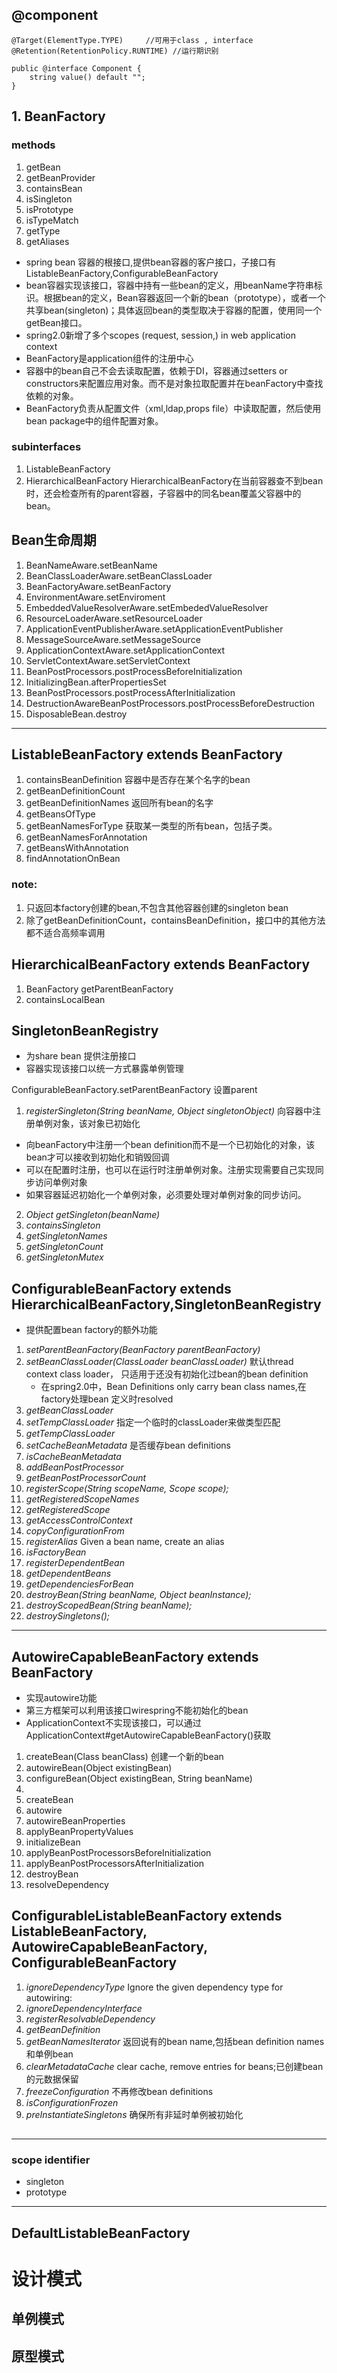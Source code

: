 ## @component
```
@Target(ElementType.TYPE)     //可用于class , interface
@Retention(RetentionPolicy.RUNTIME) //运行期识别

public @interface Component {
    string value() default "";
}
```

## 1. BeanFactory

### methods
1. getBean
2. getBeanProvider
3. containsBean
4. isSingleton
5. isPrototype
6. isTypeMatch
7. getType
8. getAliases

- spring bean 容器的根接口,提供bean容器的客户接口，子接口有ListableBeanFactory,ConfigurableBeanFactory
- bean容器实现该接口，容器中持有一些bean的定义，用beanName字符串标识。根据bean的定义，Bean容器返回一个新的bean（prototype），或者一个共享bean(singleton)；具体返回bean的类型取决于容器的配置，使用同一个getBean接口。
- spring2.0新增了多个scopes (request, session,) in web application context
- BeanFactory是application组件的注册中心
- 容器中的bean自己不会去读取配置，依赖于DI，容器通过setters or constructors来配置应用对象。而不是对象拉取配置并在beanFactory中查找依赖的对象。
- BeanFactory负责从配置文件（xml,ldap,props file）中读取配置，然后使用bean package中的组件配置对象。

### subinterfaces
1. ListableBeanFactory
2. HierarchicalBeanFactory
HierarchicalBeanFactory在当前容器查不到bean时，还会检查所有的parent容器，子容器中的同名bean覆盖父容器中的bean。


## Bean生命周期
1. BeanNameAware.setBeanName
2. BeanClassLoaderAware.setBeanClassLoader
3. BeanFactoryAware.setBeanFactory
4. EnvironmentAware.setEnviroment
5. EmbeddedValueResolverAware.setEmbededValueResolver
6. ResourceLoaderAware.setResourceLoader
7. ApplicationEventPublisherAware.setApplicationEventPublisher
8. MessageSourceAware.setMessageSource
9. ApplicationContextAware.setApplicationContext
10. ServletContextAware.setServletContext
11. BeanPostProcessors.postProcessBeforeInitialization
12. InitializingBean.afterPropertiesSet
13. BeanPostProcessors.postProcessAfterInitialization
14. DestructionAwareBeanPostProcessors.postProcessBeforeDestruction
15. DisposableBean.destroy

---

## ListableBeanFactory extends BeanFactory

1. containsBeanDefinition   容器中是否存在某个名字的bean
2. getBeanDefinitionCount
3. getBeanDefinitionNames   返回所有bean的名字
4. getBeansOfType
5. getBeanNamesForType  获取某一类型的所有bean，包括子类。
6. getBeanNamesForAnnotation
7. getBeansWithAnnotation
8. findAnnotationOnBean

### note:
1. 只返回本factory创建的bean,不包含其他容器创建的singleton bean
2. 除了getBeanDefinitionCount，containsBeanDefinition，接口中的其他方法都不适合高频率调用

## HierarchicalBeanFactory extends BeanFactory

1. BeanFactory getParentBeanFactory 
2. containsLocalBean

## SingletonBeanRegistry

- 为share bean 提供注册接口
- 容器实现该接口以统一方式暴露单例管理

ConfigurableBeanFactory.setParentBeanFactory 设置parent
1. *registerSingleton(String beanName, Object singletonObject)*   向容器中注册单例对象，该对象已初始化
   
- 向beanFactory中注册一个bean definition而不是一个已初始化的对象，该bean才可以接收到初始化和销毁回调
- 可以在配置时注册，也可以在运行时注册单例对象。注册实现需要自己实现同步访问单例对象
- 如果容器延迟初始化一个单例对象，必须要处理对单例对象的同步访问。

2. *Object getSingleton(beanName)* 
3. *containsSingleton*
4. *getSingletonNames*
5. *getSingletonCount*
6. *getSingletonMutex*

## ConfigurableBeanFactory extends HierarchicalBeanFactory,SingletonBeanRegistry

- 提供配置bean factory的额外功能

1. *setParentBeanFactory(BeanFactory parentBeanFactory)*
2. *setBeanClassLoader(ClassLoader beanClassLoader)* 默认thread context class loader， 只适用于还没有初始化过bean的bean definition
   - 在spring2.0中，Bean Definitions only carry bean class names,在factory处理bean 定义时resolved
3. *getBeanClassLoader*
4. *setTempClassLoader* 指定一个临时的classLoader来做类型匹配
5. *getTempClassLoader*
6. *setCacheBeanMetadata* 是否缓存bean definitions
7. *isCacheBeanMetadata*
8. *addBeanPostProcessor*
9. *getBeanPostProcessorCount*
10. *registerScope(String scopeName, Scope scope);*
11. *getRegisteredScopeNames*
12. *getRegisteredScope*
13. *getAccessControlContext*
14. *copyConfigurationFrom*
15. *registerAlias* Given a bean name, create an alias
16. *isFactoryBean*
17. *registerDependentBean*
18. *getDependentBeans*
19. *getDependenciesForBean*
20. *destroyBean(String beanName, Object beanInstance);*
21. *destroyScopedBean(String beanName);*
22. *destroySingletons();*

---
## AutowireCapableBeanFactory extends BeanFactory

- 实现autowire功能
- 第三方框架可以利用该接口wirespring不能初始化的bean
- ApplicationContext不实现该接口，可以通过ApplicationContext#getAutowireCapableBeanFactory()获取

1. createBean(Class<T> beanClass) 创建一个新的bean
2. autowireBean(Object existingBean)
3. configureBean(Object existingBean, String beanName)
4. 
5. createBean
6. autowire
7. autowireBeanProperties
8. applyBeanPropertyValues
9. initializeBean
10. applyBeanPostProcessorsBeforeInitialization
11. applyBeanPostProcessorsAfterInitialization
12. destroyBean
13. resolveDependency

## ConfigurableListableBeanFactory extends ListableBeanFactory, AutowireCapableBeanFactory, ConfigurableBeanFactory

1. *ignoreDependencyType* Ignore the given dependency type for autowiring:
2. *ignoreDependencyInterface* 
3. *registerResolvableDependency*
4. *getBeanDefinition*
5. *getBeanNamesIterator* 返回说有的bean name,包括bean definition names和单例bean 
6. *clearMetadataCache* clear cache, remove entries for beans;已创建bean的元数据保留
7. *freezeConfiguration* 不再修改bean definitions
8. *isConfigurationFrozen*
9. *preInstantiateSingletons* 确保所有非延时单例被初始化


## 


---
### scope identifier
- singleton
- prototype


---
## DefaultListableBeanFactory


# 设计模式

## 单例模式
## 原型模式































